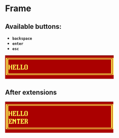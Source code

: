# Frame
## Available buttons:
* **``backspace``**
* **``enter``**
* **``esc``**

![Look like:](instr.png)
## After extensions
![Look like:](instr2.png)
